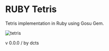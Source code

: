 # RUBY Tetris
Tetris implementation in Ruby using Gosu Gem.

![tetris](https://user-images.githubusercontent.com/44790691/71330898-bb0b6c00-252f-11ea-99d0-0a3a0193f7db.png)


v 0.0.0 / by dcts
